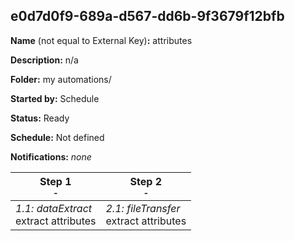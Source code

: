 ## e0d7d0f9-689a-d567-dd6b-9f3679f12bfb

**Name** (not equal to External Key)**:** attributes

**Description:** n/a

**Folder:** my automations/

**Started by:** Schedule

**Status:** Ready

**Schedule:** Not defined

**Notifications:** _none_


| Step 1<br>_<small>-</small>_ | Step 2<br>_<small>-</small>_ |
| --- | --- |
| _1.1: dataExtract_<br>extract attributes | _2.1: fileTransfer_<br>extract attributes |
